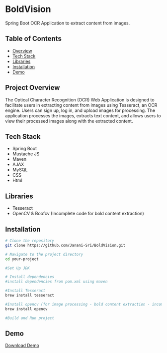 # BoldVision
Spring Boot OCR Application to extract content from images.

## Table of Contents
- [Overview](#project-overview)
- [Tech Stack](#tech-stack)
- [Libraries](#libraries)
- [Installation](#installation)
- [Demo](#demo)

## Project Overview
The Optical Character Recognition (OCR) Web Application is designed to facilitate users in extracting content from images using Tesseract, an OCR engine. Users can sign up, log in, and upload images for processing. The application processes the images, extracts text content, and allows users to view their processed images along with the extracted content.

## Tech Stack

- Spring Boot
- Mustache JS
- Maven
- AJAX
- MySQL
- CSS
- Html

## Libraries

- Tesseract
- OpenCV & Boofcv (Incomplete code for bold content extraction)

## Installation

```bash
# Clone the repository
git clone https://github.com/Janani-Sri/BoldVision.git

# Navigate to the project directory
cd your-project

#Set Up JDK

# Install dependencies
#install dependencies from pom.xml using maven

#Install Tesseract
brew install tesseract

#Install opencv (for image processing - bold content extraction - incomlete code in this repo)
brew install opencv

#Build and Run project
```

## Demo

[Download Demo](src/main/resources/static/video/demo.mov)





